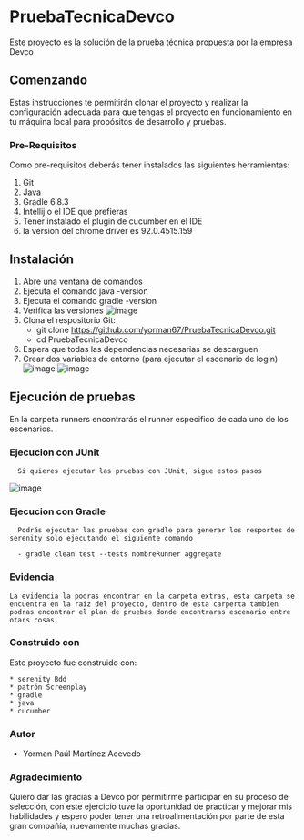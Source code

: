 # PruebaTecnicaDevco
Este proyecto es la solución de la prueba técnica propuesta por la empresa Devco

## Comenzando
Estas instrucciones te permitirán clonar el proyecto y realizar la configuración adecuada para que tengas el proyecto en funcionamiento en tu máquina local para propósitos de desarrollo y pruebas.

### Pre-Requisitos
Como pre-requisitos deberás tener instalados las siguientes herramientas:
  1. Git
  2. Java
  3. Gradle 6.8.3
  4. Intellij o el IDE que prefieras
  5. Tener instalado el plugin de cucumber en el IDE
  6. la version del chrome driver es  92.0.4515.159
  
## Instalación
  1. Abre una ventana de comandos
  2. Ejecuta el comando java -version
  3. Ejecuta el comando gradle -version
  4. Verifica las versiones
 ![image](https://user-images.githubusercontent.com/79065617/113531447-6c4fdd00-958e-11eb-90d6-e5c80d955b06.png)
  5. Clona el respositorio
    Git:
       - git clone https://github.com/yorman67/PruebaTecnicaDevco.git
       - cd PruebaTecnicaDevco
  6. Espera que todas las dependencias necesarias se descarguen
  7. Crear dos variables de entorno (para ejecutar el escenario de login)
  ![image](https://user-images.githubusercontent.com/79065617/130492652-168d8b03-5a94-49e6-a761-bd4a5e26dd99.png)
  ![image](https://user-images.githubusercontent.com/79065617/130492675-a752c078-e72d-4998-9a08-663f7c12d27f.png)

## Ejecución de pruebas
  En la carpeta  runners encontrarás el runner especifico de cada uno de los escenarios.
  
   ### Ejecucion con JUnit
      Si quieres ejecutar las pruebas con JUnit, sigue estos pasos
  ![image](https://user-images.githubusercontent.com/79065617/130493314-9b1a3091-f328-4f0c-af73-c1e6100fc053.png)
  
   ### Ejecucion con Gradle
      Podrás ejecutar las pruebas con gradle para generar los resportes de serenity solo ejecutando el siguiente comando
        
      - gradle clean test --tests nombreRunner aggregate
      
   ### Evidencia
    La evidencia la podras encontrar en la carpeta extras, esta carpeta se encuentra en la raiz del proyecto, dentro de esta carperta tambien podras encontrar el plan de pruebas donde encontraras escenario entre otars cosas.
    
   ### Construido con 
  Este proyecto fue construido con:
  
    * serenity Bdd 
    * patrón Screenplay 
    * gradle
    * java
    * cucumber
    
   ### Autor
  - Yorman Paúl Martínez Acevedo

### Agradecimiento
  Quiero dar las gracias a Devco por permitirme participar en su proceso de selección, con este ejercicio tuve la oportunidad de practicar y mejorar mis habilidades y espero poder tener una retroalimentación por parte de esta gran compañía, nuevamente muchas gracias.

